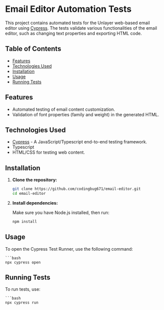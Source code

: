 # Email Editor Automation Tests

This project contains automated tests for the Unlayer web-based email editor using [Cypress](https://www.cypress.io/). The tests validate various functionalities of the email editor, such as changing text properties and exporting HTML code.

## Table of Contents

- [Features](#features)
- [Technologies Used](#technologies-used)
- [Installation](#installation)
- [Usage](#usage)
- [Running Tests](#running-tests)


## Features

- Automated testing of email content customization.
- Validation of font properties (family and weight) in the generated HTML.

## Technologies Used

- [Cypress](https://www.cypress.io/) - A JavaScript/Typescript end-to-end testing framework.
- Typescript
- HTML/CSS for testing web content.

## Installation

1. **Clone the repository:**

   ```bash
   git clone https://github.com/codingbug671/email-editor.git
   cd email-editor

2. **Install dependencies:**

    Make sure you have Node.js installed, then run:
    ```bash
    npm install

## Usage

   To open the Cypress Test Runner, use the following command:
    
    ```bash
    npx cypress open
    
## Running Tests

   To run tests, use:
     
    ```bash
    npx cypress run







   
